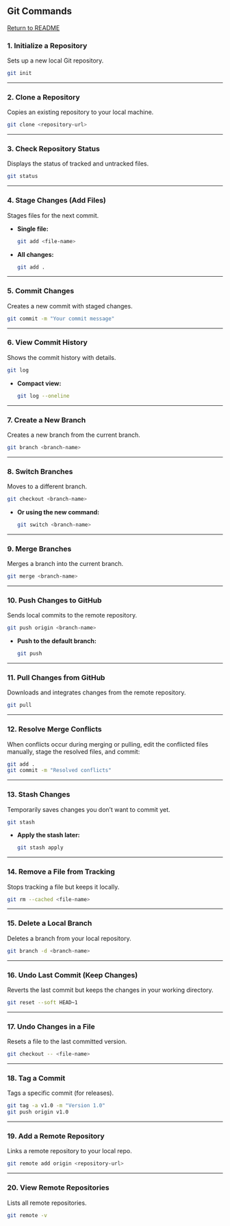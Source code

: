 ## **Git Commands**

[Return to README](README.md)

### 1. **Initialize a Repository**  
Sets up a new local Git repository.
```bash
git init
```

---

### 2. **Clone a Repository**  
Copies an existing repository to your local machine.
```bash
git clone <repository-url>
```

---

### 3. **Check Repository Status**  
Displays the status of tracked and untracked files.
```bash
git status
```

---

### 4. **Stage Changes (Add Files)**  
Stages files for the next commit.  
- **Single file:**
  ```bash
  git add <file-name>
  ```
- **All changes:**
  ```bash
  git add .
  ```

---

### 5. **Commit Changes**  
Creates a new commit with staged changes.
```bash
git commit -m "Your commit message"
```

---

### 6. **View Commit History**  
Shows the commit history with details.
```bash
git log
```
- **Compact view:**
  ```bash
  git log --oneline
  ```

---

### 7. **Create a New Branch**  
Creates a new branch from the current branch.
```bash
git branch <branch-name>
```

---

### 8. **Switch Branches**  
Moves to a different branch.
```bash
git checkout <branch-name>
```
- **Or using the new command:**  
  ```bash
  git switch <branch-name>
  ```

---

### 9. **Merge Branches**  
Merges a branch into the current branch.
```bash
git merge <branch-name>
```

---

### 10. **Push Changes to GitHub**  
Sends local commits to the remote repository.
```bash
git push origin <branch-name>
```
- **Push to the default branch:**
  ```bash
  git push
  ```

---

### 11. **Pull Changes from GitHub**  
Downloads and integrates changes from the remote repository.
```bash
git pull
```

---

### 12. **Resolve Merge Conflicts**  
When conflicts occur during merging or pulling, edit the conflicted files manually, stage the resolved files, and commit:
```bash
git add .
git commit -m "Resolved conflicts"
```

---

### 13. **Stash Changes**  
Temporarily saves changes you don’t want to commit yet.
```bash
git stash
```
- **Apply the stash later:**  
  ```bash
  git stash apply
  ```

---

### 14. **Remove a File from Tracking**  
Stops tracking a file but keeps it locally.
```bash
git rm --cached <file-name>
```

---

### 15. **Delete a Local Branch**  
Deletes a branch from your local repository.
```bash
git branch -d <branch-name>
```

---

### 16. **Undo Last Commit (Keep Changes)**  
Reverts the last commit but keeps the changes in your working directory.
```bash
git reset --soft HEAD~1
```

---

### 17. **Undo Changes in a File**  
Resets a file to the last committed version.
```bash
git checkout -- <file-name>
```

---

### 18. **Tag a Commit**  
Tags a specific commit (for releases).
```bash
git tag -a v1.0 -m "Version 1.0"
git push origin v1.0
```

---

### 19. **Add a Remote Repository**  
Links a remote repository to your local repo.
```bash
git remote add origin <repository-url>
```

---

### 20. **View Remote Repositories**  
Lists all remote repositories.
```bash
git remote -v
```
